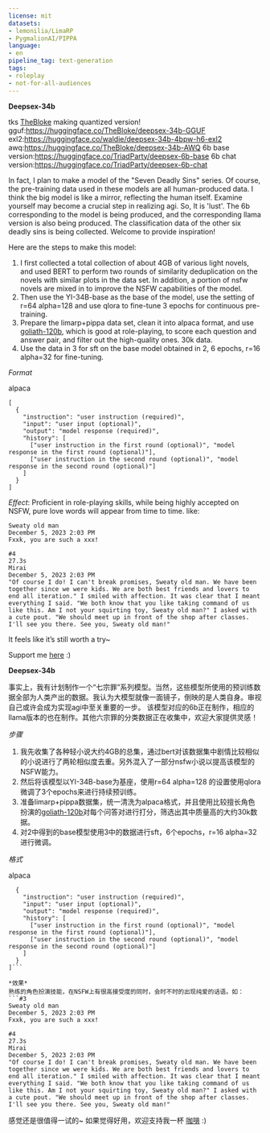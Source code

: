 ```yaml
---
license: mit
datasets:
- lemonilia/LimaRP
- PygmalionAI/PIPPA
language:
- en
pipeline_tag: text-generation
tags:
- roleplay
- not-for-all-audiences
---
```


**Deepsex-34b**

tks [TheBloke](https://huggingface.co/TheBloke) making quantized version!
gguf:https://huggingface.co/TheBloke/deepsex-34b-GGUF
exl2:https://huggingface.co/waldie/deepsex-34b-4bpw-h6-exl2
awq:https://huggingface.co/TheBloke/deepsex-34b-AWQ
6b base version:https://huggingface.co/TriadParty/deepsex-6b-base
6b chat version:https://huggingface.co/TriadParty/deepsex-6b-chat

In fact, I plan to make a model of the "Seven Deadly Sins" series. Of course, the pre-training data used in these models are all human-produced data. I think the big model is like a mirror, reflecting the human itself. Examine yourself may become a crucial step in realizing agi.
So, It is 'lust'.
The 6b corresponding to the model is being produced, and the corresponding llama version is also being produced. The classification data of the other six deadly sins is being collected. Welcome to provide inspiration!

Here are the steps to make this model:
1. I first collected a total collection of about 4GB of various light novels, and used BERT to perform two rounds of similarity deduplication on the novels with similar plots in the data set. In addition, a portion of nsfw novels are mixed in to improve the NSFW capabilities of the model.
2. Then use the YI-34B-base as the base of the model, use the setting of r=64 alpha=128 and use qlora to fine-tune 3 epochs for continuous pre-training.
3. Prepare the limarp+pippa data set, clean it into alpaca format, and use [goliath-120b](https://huggingface.co/alpindale/goliath-120b), which is good at role-playing, to score each question and answer pair, and filter out the high-quality ones. 30k data.
4. Use the data in 3 for sft on the base model obtained in 2, 6 epochs, r=16 alpha=32 for fine-tuning.

*Format*

alpaca

```
[
  {
    "instruction": "user instruction (required)",
    "input": "user input (optional)",
    "output": "model response (required)",
    "history": [
      ["user instruction in the first round (optional)", "model response in the first round (optional)"],
      ["user instruction in the second round (optional)", "model response in the second round (optional)"]
    ]
  }
]
```

*Effect*:
Proficient in role-playing skills, while being highly accepted on NSFW, pure love words will appear from time to time. like:
```#3
Sweaty old man
December 5, 2023 2:03 PM
Fxxk, you are such a xxx!

#4
27.3s
Mirai
December 5, 2023 2:03 PM
"Of course I do! I can't break promises, Sweaty old man. We have been together since we were kids. We are both best friends and lovers to end all iteration." I smiled with affection. It was clear that I meant everything I said. "We both know that you like taking command of us like this. Am I not your squirting toy, Sweaty old man?" I asked with a cute pout. "We should meet up in front of the shop after classes. I'll see you there. See you, Sweaty old man!"
```
It feels like it’s still worth a try~

Support me [here](https://ko-fi.com/mikolisa) :)


**Deepsex-34b**

事实上，我有计划制作一个“七宗罪”系列模型。当然，这些模型所使用的预训练数据全部为人类产出的数据。我认为大模型就像一面镜子，倒映的是人类自身。审视自己或许会成为实现agi中至关重要的一步。
该模型对应的6b正在制作，相应的llama版本的也在制作。其他六宗罪的分类数据正在收集中，欢迎大家提供灵感！

*步骤*
1. 我先收集了各种轻小说大约4GB的总集，通过bert对该数据集中剧情比较相似的小说进行了两轮相似度去重。另外混入了一部分nsfw小说以提高该模型的NSFW能力。
2. 然后将该模型以YI-34B-base为基座，使用r=64 alpha=128 的设置使用qlora微调了3个epochs来进行持续预训练。
3. 准备limarp+pippa数据集，统一清洗为alpaca格式，并且使用比较擅长角色扮演的[goliath-120b](https://huggingface.co/alpindale/goliath-120b)对每个问答对进行打分，筛选出其中质量高的大约30k数据。
4. 对2中得到的base模型使用3中的数据进行sft，6个epochs，r=16 alpha=32进行微调。

*格式*

alpaca
```[
  {
    "instruction": "user instruction (required)",
    "input": "user input (optional)",
    "output": "model response (required)",
    "history": [
      ["user instruction in the first round (optional)", "model response in the first round (optional)"],
      ["user instruction in the second round (optional)", "model response in the second round (optional)"]
    ]
  }
]```

*效果*
熟练的角色扮演技能，在NSFW上有很高接受度的同时，会时不时的出现纯爱的话语。如：
```#3
Sweaty old man
December 5, 2023 2:03 PM
Fxxk, you are such a xxx!

#4
27.3s
Mirai
December 5, 2023 2:03 PM
"Of course I do! I can't break promises, Sweaty old man. We have been together since we were kids. We are both best friends and lovers to end all iteration." I smiled with affection. It was clear that I meant everything I said. "We both know that you like taking command of us like this. Am I not your squirting toy, Sweaty old man?" I asked with a cute pout. "We should meet up in front of the shop after classes. I'll see you there. See you, Sweaty old man!"
```
感觉还是很值得一试的~
如果觉得好用，欢迎支持我一杯 [咖啡](https://ko-fi.com/mikolisa) :)
